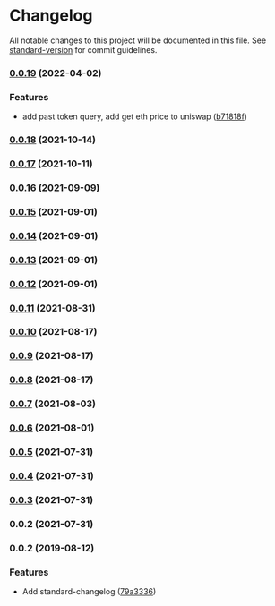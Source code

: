 # Changelog

All notable changes to this project will be documented in this file. See [standard-version](https://github.com/conventional-changelog/standard-version) for commit guidelines.

### [0.0.19](https://github.com/fractional-company/amm-data/compare/v0.0.18...v0.0.19) (2022-04-02)


### Features

* add past token query, add get eth price to uniswap ([b71818f](https://github.com/fractional-company/amm-data/commit/b71818f49544873c7885cea902e02317fd132d01))

### [0.0.18](https://github.com/fractional-company/amm-data/compare/v0.0.17...v0.0.18) (2021-10-14)

### [0.0.17](https://github.com/fractional-company/amm-data/compare/v0.0.16...v0.0.17) (2021-10-11)

### [0.0.16](https://github.com/fractional-company/amm-data/compare/v0.0.15...v0.0.16) (2021-09-09)

### [0.0.15](https://github.com/fractional-company/amm-data/compare/v0.0.14...v0.0.15) (2021-09-01)

### [0.0.14](https://github.com/fractional-company/amm-data/compare/v0.0.13...v0.0.14) (2021-09-01)

### [0.0.13](https://github.com/fractional-company/amm-data/compare/v0.0.12...v0.0.13) (2021-09-01)

### [0.0.12](https://github.com/fractional-company/amm-data/compare/v0.0.11...v0.0.12) (2021-09-01)

### [0.0.11](https://github.com/fractional-company/amm-data/compare/v0.0.10...v0.0.11) (2021-08-31)

### [0.0.10](https://github.com/fractional-company/amm-data/compare/v0.0.9...v0.0.10) (2021-08-17)

### [0.0.9](https://github.com/fractional-company/amm-data/compare/v0.0.8...v0.0.9) (2021-08-17)

### [0.0.8](https://github.com/fractional-company/amm-data/compare/v0.0.7...v0.0.8) (2021-08-17)

### [0.0.7](https://github.com/fractional-company/amm-data/compare/v0.0.6...v0.0.7) (2021-08-03)

### [0.0.6](https://github.com/fractional-company/amm-data/compare/v0.0.5...v0.0.6) (2021-08-01)

### [0.0.5](https://github.com/fractional-company/amm-info/compare/v0.0.4...v0.0.5) (2021-07-31)

### [0.0.4](https://github.com/fractional-company/amm-info/compare/v0.0.3...v0.0.4) (2021-07-31)

### [0.0.3](https://github.com/fractional-company/amm-info/compare/v0.0.2...v0.0.3) (2021-07-31)

### 0.0.2 (2021-07-31)

### 0.0.2 (2019-08-12)


### Features

* Add standard-changelog ([79a3336](https://github.com/mitevpi/node-module-template/commit/79a3336))
